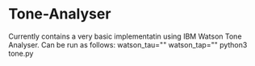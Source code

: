 # Tone-Analyser

Currently contains a very basic implementatin using IBM Watson Tone Analyser.
Can be run as follows:
watson_tau="<IBM Username>" watson_tap="<IBM Password>" python3 tone.py

